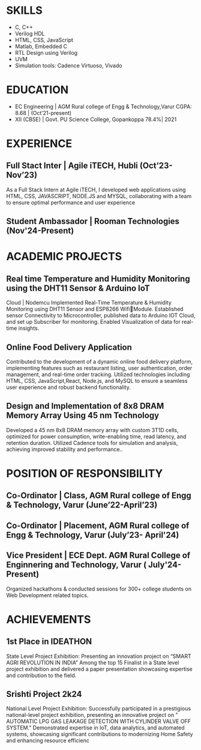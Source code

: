 # SKILLS
-  C, C++ 
- Verilog HDL 
- HTML, CSS, JavaScript 
- Matlab, Embedded C 
- RTL Design using Verilog 
- UVM 
- Simulation tools: Cadence Virtuoso, Vivado 

# EDUCATION
- EC Engineering | AGM Rural college of Engg & Technology,Varur CGPA: 8.68 | (Oct’21-present)
- XII (CBSE) | Govt. PU Science College, Gopankoppa 78.4%| 2021

# EXPERIENCE
## Full Stact Inter | Agile iTECH, Hubli (Oct’23-Nov’23)
As a Full Stack Intern at Agile iTECH, I developed web applications using HTML, CSS, JAVASCRIPT, 
NODE.JS and MYSQL, collaborating with a team to ensure optimal performance and user experience 

## Student Ambassador | Rooman Technologies (Nov'24-Present)

# ACADEMIC PROJECTS
## Real time Temperature and Humidity Monitoring using the DHT11 Sensor & Arduino IoT 
Cloud | Nodemcu 
Implemented Real-Time Temperature & Humidity Monitoring using DHT11 Sensor and ESP8266 WifiModule. Established sensor Connectivity to Microcontroller, published data to Arduino IOT Cloud, and set up 
Subscriber for monitoring. Enabled Visualization of data for real-time insights.
## Online Food Delivery Application 
 Contributed to the development of a dynamic online food delivery platform, implementing features such as 
restaurant listing, user authentication, order management, and real-time order tracking. Utilized technologies 
including HTML, CSS, JavaScript,React, Node.js, and MySQL to ensure a seamless user experience and robust 
backend functionality. 
## Design and Implementation of 8x8 DRAM Memory Array Using 45 nm Technology 
Developed a 45 nm 8x8 DRAM memory array with custom 3T1D cells, optimized for power consumption, 
write-enabling time, read latency, and retention duration. Utilized Cadence tools for simulation and analysis, 
achieving improved stability and performance..

# POSITION OF RESPONSIBILITY 
## Co-Ordinator | Class, AGM Rural college of Engg & Technology, Varur (June’22-April’23)
## Co-Ordinator | Placement, AGM Rural college of Engg & Technology, Varur (July’23- April'24)
## Vice President | ECE Dept. AGM Rural College of Enginnering and Technology, Varur ( July'24-Present)

Organized hackathons & conducted sessions for 300+ college students on Web Development related 
topics. 

# ACHIEVEMENTS 
## 1st Place in IDEATHON 

State Level Project Exhibition: Presenting an innovation project on “SMART AGRI REVOLUTION IN 
INDIA” Among the top 15 Finalist in a State level project exhibition and delivered a paper presentation 
showcasing expertise and contribution to the field.

## Srishti Project 2k24 

 National Level Project Exhibition: Successfully participated in a prestigious national-level project exhibition, 
presenting an innovative project on " AUTOMATIC LPG GAS LEAKAGE DETECTION WITH CYLINDER 
VALVE OFF SYSTEM." Demonstrated expertise in IoT, data analytics, and automated systems, showcasing 
significant contributions to modernizing Home Safety and enhancing resource efficienc

